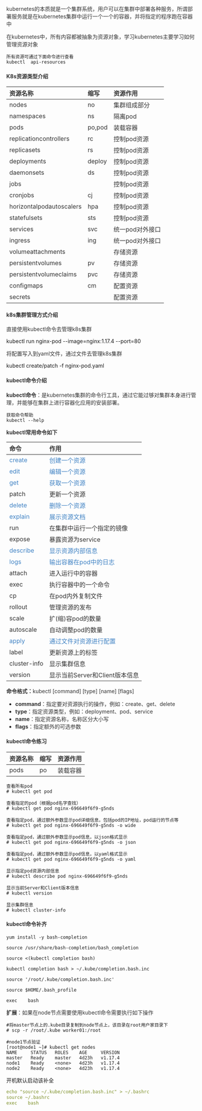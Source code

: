 <font style="color:rgb(51, 51, 51);">kubernetes的本质就是一个集群系统，用户可以在集群中部署各种服务，所谓部署服务就是在kubernetes集群中运行一个一个的容器，并将指定的程序跑在容器中</font>

<font style="color:rgb(51, 51, 51);">在kubernetes中，所有内容都被抽象为资源对象，学习kubernetes主要学习如何管理资源对象</font>

```shell
所有资源可通过下面命令进行查看
kubectl  api-resources
```

#### <font style="color:rgb(51, 51, 51);">K8s资源类型介绍</font>
| **<font style="color:rgb(51, 51, 51);">资源名称</font>** | **<font style="color:rgb(51, 51, 51);">缩写</font>** | **<font style="color:rgb(51, 51, 51);">资源作用</font>** |
| :--- | :--- | :--- |
| <font style="color:rgb(51, 51, 51);">nodes</font> | <font style="color:rgb(51, 51, 51);">no</font> | <font style="color:rgb(51, 51, 51);">集群组成部分</font> |
| <font style="color:rgb(51, 51, 51);">namespaces</font> | <font style="color:rgb(51, 51, 51);">ns</font> | <font style="color:rgb(51, 51, 51);">隔离pod</font> |
| <font style="color:rgb(51, 51, 51);">pods</font> | <font style="color:rgb(51, 51, 51);">po,pod</font> | <font style="color:rgb(51, 51, 51);">装载容器</font> |
| <font style="color:rgb(51, 51, 51);">replicationcontrollers</font> | <font style="color:rgb(51, 51, 51);">rc</font> | <font style="color:rgb(51, 51, 51);">控制pod资源</font> |
| <font style="color:rgb(51, 51, 51);">replicasets</font> | <font style="color:rgb(51, 51, 51);">rs</font> | <font style="color:rgb(51, 51, 51);">控制pod资源</font> |
| <font style="color:rgb(51, 51, 51);">deployments</font> | <font style="color:rgb(51, 51, 51);">deploy</font> | <font style="color:rgb(51, 51, 51);">控制pod资源</font> |
| <font style="color:rgb(51, 51, 51);">daemonsets</font> | <font style="color:rgb(51, 51, 51);">ds</font> | <font style="color:rgb(51, 51, 51);">控制pod资源</font> |
| <font style="color:rgb(51, 51, 51);">jobs</font> | | <font style="color:rgb(51, 51, 51);">控制pod资源</font> |
| <font style="color:rgb(51, 51, 51);">cronjobs</font> | <font style="color:rgb(51, 51, 51);">cj</font> | <font style="color:rgb(51, 51, 51);">控制pod资源</font> |
| <font style="color:rgb(51, 51, 51);">horizontalpodautoscalers</font> | <font style="color:rgb(51, 51, 51);">hpa</font> | <font style="color:rgb(51, 51, 51);">控制pod资源</font> |
| <font style="color:rgb(51, 51, 51);">statefulsets</font> | <font style="color:rgb(51, 51, 51);">sts</font> | <font style="color:rgb(51, 51, 51);">控制pod资源</font> |
| <font style="color:rgb(51, 51, 51);">services</font> | <font style="color:rgb(51, 51, 51);">svc</font> | <font style="color:rgb(51, 51, 51);">统一pod对外接口</font> |
| <font style="color:rgb(51, 51, 51);">ingress</font> | <font style="color:rgb(51, 51, 51);">ing</font> | <font style="color:rgb(51, 51, 51);">统一pod对外接口</font> |
| <font style="color:rgb(51, 51, 51);">volumeattachments</font> | | <font style="color:rgb(51, 51, 51);">存储资源</font> |
| <font style="color:rgb(51, 51, 51);">persistentvolumes</font> | <font style="color:rgb(51, 51, 51);">pv</font> | <font style="color:rgb(51, 51, 51);">存储资源</font> |
| <font style="color:rgb(51, 51, 51);">persistentvolumeclaims</font> | <font style="color:rgb(51, 51, 51);">pvc</font> | <font style="color:rgb(51, 51, 51);">存储资源</font> |
| <font style="color:rgb(51, 51, 51);">configmaps</font> | <font style="color:rgb(51, 51, 51);">cm</font> | <font style="color:rgb(51, 51, 51);">配置资源</font> |
| <font style="color:rgb(51, 51, 51);">secrets</font> | | <font style="color:rgb(51, 51, 51);">配置资源</font> |


#### <font style="color:rgb(51, 51, 51);">k8s集群管理方式介绍</font>
<font style="color:rgb(51, 51, 51);">直接使用kubectl命令去管理k8s集群</font>

kubectl run nginx-pod --image=nginx:1.17.4 --port=80

<font style="color:rgb(51, 51, 51);">将配置写入到yaml文件，通过文件去管理k8s集群</font>

kubectl create/patch -f nginx-pod.yaml

#### <font style="color:rgb(51, 51, 51);">kubectl命令介绍</font>
**<font style="color:rgb(51, 51, 51);">kubectl命令</font>**<font style="color:rgb(51, 51, 51);">：是kubernetes集群的命令行工具，通过它能过够对集群本身进行管理，并能够在集群上进行容器化应用的安装部署。</font>

```shell
获取命令帮助
kubectl --help
```

**<font style="color:rgb(51, 51, 51);">kubectl常用命令如下</font>**

| **<font style="color:rgb(51, 51, 51);">命令</font>** | **<font style="color:rgb(51, 51, 51);">作用</font>** |
| :--- | :--- |
| <font style="color:rgb(65, 131, 196);">create</font> | <font style="color:rgb(65, 131, 196);">创建一个资源</font> |
| <font style="color:rgb(65, 131, 196);">edit</font> | <font style="color:rgb(65, 131, 196);">编辑一个资源</font> |
| <font style="color:rgb(65, 131, 196);">get</font> | <font style="color:rgb(65, 131, 196);">获取一个资源</font> |
| <font style="color:rgb(51, 51, 51);">patch</font> | <font style="color:rgb(51, 51, 51);">更新一个资源</font> |
| <font style="color:rgb(65, 131, 196);">delete</font> | <font style="color:rgb(65, 131, 196);">删除一个资源</font> |
| <font style="color:rgb(65, 131, 196);">explain</font> | <font style="color:rgb(65, 131, 196);">展示资源文档</font> |
| <font style="color:rgb(51, 51, 51);">run</font> | <font style="color:rgb(51, 51, 51);">在集群中运行一个指定的镜像</font> |
| <font style="color:rgb(51, 51, 51);">expose</font> | <font style="color:rgb(51, 51, 51);">暴露资源为service</font> |
| <font style="color:rgb(65, 131, 196);">describe</font> | <font style="color:rgb(65, 131, 196);">显示资源内部信息</font> |
| <font style="color:rgb(65, 131, 196);">logs</font> | <font style="color:rgb(65, 131, 196);">输出容器在pod中的日志</font> |
| <font style="color:rgb(51, 51, 51);">attach</font> | <font style="color:rgb(51, 51, 51);">进入运行中的容器</font> |
| <font style="color:rgb(51, 51, 51);">exec</font> | <font style="color:rgb(51, 51, 51);">执行容器中的一个命令</font> |
| <font style="color:rgb(51, 51, 51);">cp</font> | <font style="color:rgb(51, 51, 51);">在pod内外复制文件</font> |
| <font style="color:rgb(51, 51, 51);">rollout</font> | <font style="color:rgb(51, 51, 51);">管理资源的发布</font> |
| <font style="color:rgb(51, 51, 51);">scale</font> | <font style="color:rgb(51, 51, 51);">扩(缩)容pod的数量</font> |
| <font style="color:rgb(51, 51, 51);">autoscale</font> | <font style="color:rgb(51, 51, 51);">自动调整pod的数量</font> |
| <font style="color:rgb(65, 131, 196);">apply</font> | <font style="color:rgb(65, 131, 196);">通过文件对资源进行配置</font> |
| <font style="color:rgb(51, 51, 51);">label</font> | <font style="color:rgb(51, 51, 51);">更新资源上的标签</font> |
| <font style="color:rgb(51, 51, 51);">cluster-info</font> | <font style="color:rgb(51, 51, 51);">显示集群信息</font> |
| <font style="color:rgb(51, 51, 51);">version</font> | <font style="color:rgb(51, 51, 51);">显示当前Server和Client版本信息</font> |


**<font style="color:rgb(51, 51, 51);">命令格式：</font>**<font style="color:rgb(51, 51, 51);">kubectl [command] [type] [name] [flags]</font>

+ **<font style="color:rgb(51, 51, 51);">command</font>**<font style="color:rgb(51, 51, 51);">：指定要对资源执行的操作，例如：create、get、delete</font>
+ **<font style="color:rgb(51, 51, 51);">type</font>**<font style="color:rgb(51, 51, 51);">：指定资源类型，例如：deployment、pod、service</font>
+ **<font style="color:rgb(51, 51, 51);">name</font>**<font style="color:rgb(51, 51, 51);">：指定资源名称，名称区分大小写</font>
+ **<font style="color:rgb(51, 51, 51);">flags</font>**<font style="color:rgb(51, 51, 51);">：指定额外的可选参数</font>

#### <font style="color:rgb(51, 51, 51);">kubectl命令练习</font>
| **<font style="color:rgb(51, 51, 51);">资源名称</font>** | **<font style="color:rgb(51, 51, 51);">缩写</font>** | **<font style="color:rgb(51, 51, 51);">资源作用</font>** |
| :--- | :--- | :--- |
| <font style="color:rgb(51, 51, 51);">pods</font> | <font style="color:rgb(51, 51, 51);">po</font> | <font style="color:rgb(51, 51, 51);">装载容器</font> |


```shell
查看所有pod
# kubectl get pod

查看指定的pod（根据pod名字查找）
# kubectl get pod nginx-696649f6f9-g5nds

查看指定pod，通过额外参数显示pod详细信息，包括pod的IP地址，pod运行的节点等
# kubectl get pod nginx-696649f6f9-g5nds -o wide

查看指定pod，通过额外参数显示pod信息，以json格式显示
# kubectl get pod nginx-696649f6f9-g5nds -o json

查看指定pod，通过额外参数显示pod信息，以yaml格式显示
# kubectl get pod nginx-696649f6f9-g5nds -o yaml

显示指定pod资源内部信息
# kubectl describe pod nginx-696649f6f9-g5nds

显示当前Server和Client版本信息
# kubectl version

显示集群信息
# kubectl cluster-info
```

#### <font style="color:rgb(51, 51, 51);">kubectl命令补齐</font>
```shell
yum install -y bash-completion

source /usr/share/bash-completion/bash_completion

source <(kubectl completion bash)

kubectl completion bash > ~/.kube/completion.bash.inc

source '/root/.kube/completion.bash.inc'  

source $HOME/.bash_profile

exec	bash
```

  
 **<font style="color:rgb(51, 51, 51);">扩展</font>**<font style="color:rgb(51, 51, 51);">：如果在node节点需要使用kubectl命令需要执行如下操作</font>

```shell
#将master节点上的.kube目录复制到node节点上，该目录在root用户家目录下
# scp -r /root/.kube worker01:/root

#node1节点验证
[root@node1 ~]# kubectl get nodes
NAME     STATUS   ROLES    AGE     VERSION
master   Ready    master   4d23h   v1.17.4
node1    Ready    <none>   4d23h   v1.17.4
node2    Ready    <none>   4d23h   v1.17.4
```

  
 开机默认启动该补全

```yaml
echo "source ~/.kube/completion.bash.inc" > ~/.bashrc
source ~/.bashrc
exec	bash
```

